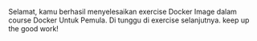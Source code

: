 Selamat, kamu berhasil menyelesaikan exercise Docker Image dalam course Docker Untuk Pemula. Di tunggu di exercise selanjutnya. keep up the good work!
